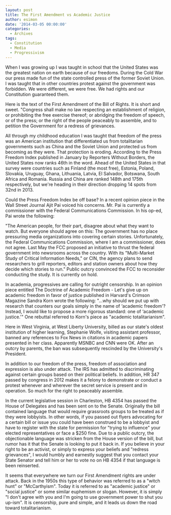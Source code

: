 ```yaml
---
layout: post
title: The First Amendment vs Academic Justice
author: esimon
date: '2014-03-05 00:00:00'
categories:
  - Archives
tags:
  - Constitution
  - Media 
  - Progressivism
---
```

When I was growing up I was taught in school that the United States was the greatest nation on earth because of our freedoms. During the Cold War our press made fun of the state controlled press of the former Soviet Union. I was taught that in other countries protest against the government was forbidden. We were different, we were free. We had rights and our Constitution guaranteed them. 

Here is the text of the First Amendment of the Bill of Rights. It is short and sweet. "Congress shall make no law respecting an establishment of religion, or prohibiting the free exercise thereof; or abridging the freedom of speech, or of the press; or the right of the people peaceably to assemble, and to petition the Government for a redress of grievances.

All through my childhood education I was taught that freedom of the press was an American institution that differentiated us from totalitarian governments such as China and the Soviet Union and protected us from becoming as they were. That protection is eroding. According to the Press Freedom Index published in January by Reporters Without Borders, the United States now ranks 46th in the word. Ahead of the United States in that survey were countries such as Finland (the most free), Estonia, Poland, Slovakia, Uruguay, Ghana, Lithuania, Latvia, El Salvador, Botswana, South Africa and Romania. Russia and China are ranked 148th and 175th respectively, but we're heading in their direction dropping 14 spots from 32nd in 2013. 

Could the Press Freedom Index be off base? In a recent opinion piece in the Wall Street Journal Ajit Pai voiced his concerns. Mr. Pai is currently a commissioner with the Federal Communications Commission. In his op-ed, Pai wrote the following: 

"The American people, for their part, disagree about what they want to watch. But everyone should agree on this: The government has no place pressuring media organizations into covering certain stories. Unfortunately, the Federal Communications Commission, where I am a commissioner, does not agree. Last May the FCC proposed an initiative to thrust the federal government into newsrooms across the country. With its "Multi-Market Study of Critical Information Needs," or CIN, the agency plans to send researchers to grill reporters, editors and station owners about how they decide which stories to run." Public outcry convinced the FCC to reconsider conducting the study. It is currently on hold. 

In academia, progressives are calling for outright censorship. In an opinion piece entitled The Doctrine of Academic Freedom - Let's give up on academic freedom in favor of justice published in Harvard's Crimson Magazine Sandra Korn wrote the following: "...why should we put up with research that counters our goals simply in the name of ‘academic freedom'? Instead, I would like to propose a more rigorous standard: one of ‘academic justice.'" One rebuttal referred to Korn's piece as "academic totalitarianism". 

Here in West Virginia, at West Liberty University, billed as our state's oldest institution of higher learning, Stephanie Wolfe, visiting assistant professor, banned any references to Fox News in citations in academic papers presented in her class. Apparently MSNBC and CNN were OK. After an outcry by parents, the ban was subsequently rescinded by the University's President. 

In addition to our freedom of the press, freedom of association and expression is also under attack. The IRS has admitted to discriminating against certain groups based on their political beliefs. In addition, HR 347 passed by congress in 2012 makes it a felony to demonstrate or conduct a protest whenever and wherever the secret service is present and in operation. So much for the right to peaceably assemble. 

In the current legislative session in Charleston, HB 4354 has passed the House of Delegates and has been sent on to the Senate. Originally the bill contained language that would require grassroots groups to be treated as if they were lobbyists. In other words, if you passed out flyers advocating for a certain bill or issue you could have been construed to be a lobbyist and have to register with the state for permission for "trying to influence" your elected representatives or face a $250 fine. Due to a public outcry, the objectionable language was stricken from the House version of the bill, but rumor has it that the Senate is looking to put it back in. If you believe in your right to be an activist, or simply to express your beliefs and "redress grievances", I would humbly and earnestly suggest that you contact your State Senator and tell him or her to vote no on HB 4354 if that language is been reinserted. 

It seems that everywhere we turn our First Amendment rights are under attack. Back in the 1950s this type of behavior was referred to as a "witch hunt" or "McCarthyism". Today it is referred to as "academic justice" or "social justice" or some similar euphemism or slogan. However, it is simply "I don't agree with you and I'm going to use government power to shut you up-ism". It is censorship, pure and simple, and it leads us down the road toward totalitarianism. 

